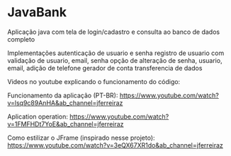 # JavaBank

Aplicação java com tela de login/cadastro e consulta ao banco de dados completo

Implementações
  autenticação de usuario e senha
  registro de usuario com validação de usuario, email, senha
  opção de alteração de senha, usuario, email,
  adição de telefone
  gerador de conta
  transferencia de dados
  
  Videos no youtube explicando o funcionamento do código:
  
  Funcionamento da aplicação (PT-BR):
  https://www.youtube.com/watch?v=lsq9c89AnHA&ab_channel=jferreiraz
  
  Aplication operation:
  https://www.youtube.com/watch?v=1FMFHDt7YoE&ab_channel=jferreiraz
  
  Como estilizar o JFrame (inspirado nesse projeto):
  https://www.youtube.com/watch?v=3eQX67XR1do&ab_channel=jferreiraz

